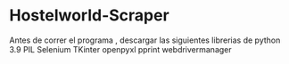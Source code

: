 # Hostelworld-Scraper
Antes de correr el programa , descargar las siguientes librerias de python 3.9
PIL
Selenium 
TKinter
openpyxl
pprint
webdrivermanager
